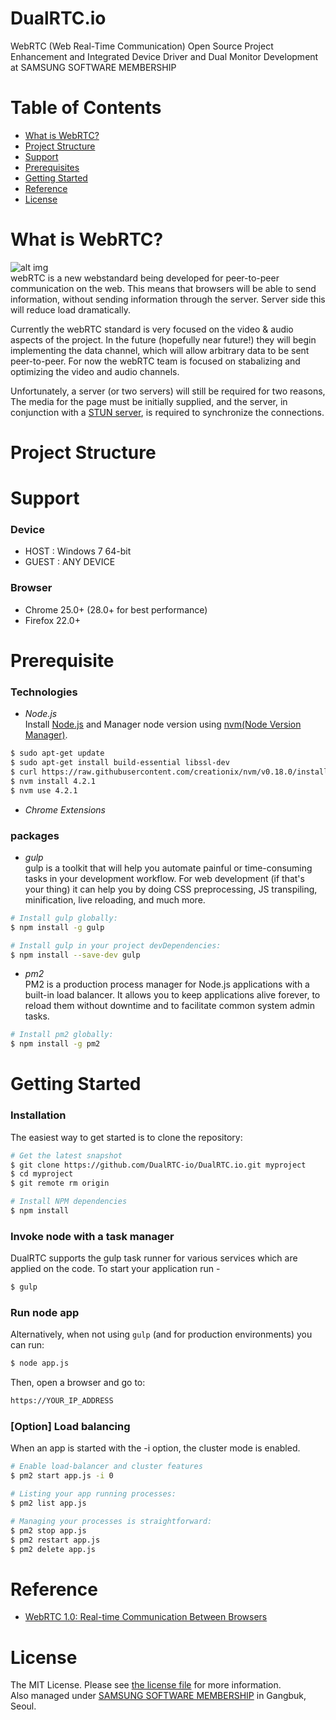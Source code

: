 
# DualRTC.io
WebRTC (Web Real-Time Communication) Open Source Project Enhancement and Integrated Device Driver and Dual Monitor Development at SAMSUNG SOFTWARE MEMBERSHIP

# Table of Contents

- [What is WebRTC?](#what-is-webrtc?)
- [Project Structure](#project-structure)
- [Support](#support)
- [Prerequisites](#prerequisites)
- [Getting Started](#getting-started)
- [Reference](#reference)
- [License](#license)

# What is WebRTC?
![alt img](https://github.com/UCIUROP2015/UCI_UROP_WEBRTC/blob/master/images/logo-webrtc.png)<br>
webRTC is a new webstandard being developed for peer-to-peer communication on the web. This means that browsers will be able to send information, without sending information through the server. Server side this will reduce load dramatically.

Currently the webRTC standard is very focused on the video & audio aspects of the project. In the future (hopefully near future!) they will begin implementing the data channel, which will allow arbitrary data to be sent peer-to-peer. For now the webRTC team is focused on stabalizing and optimizing the video and audio channels.

Unfortunately, a server (or two servers) will still be required for two reasons, The media for the page must be initially supplied, and the server, in conjunction with a [STUN server](http://en.wikipedia.org/wiki/STUN), is required to synchronize the connections.

# Project Structure



# Support

### Device
* HOST : Windows 7 64-bit
* GUEST : ANY DEVICE

### Browser
* Chrome 25.0+ (28.0+ for best performance)
* Firefox 22.0+

# Prerequisite

### Technologies

* *Node.js* <br>
Install [Node.js](http://nodejs.org/download/) and Manager node version using [nvm(Node Version Manager)](https://github.com/creationix/nvm").
```bash
$ sudo apt-get update
$ sudo apt-get install build-essential libssl-dev
$ curl https://raw.githubusercontent.com/creationix/nvm/v0.18.0/install.sh | bash
$ nvm install 4.2.1
$ nvm use 4.2.1
```

* *Chrome Extensions*

### packages
* *gulp* <br>
gulp is a toolkit that will help you automate painful or time-consuming tasks in your development workflow. For web development (if that's your thing) it can help you by doing CSS preprocessing, JS transpiling, minification, live reloading, and much more.
```bash
# Install gulp globally:
$ npm install -g gulp

# Install gulp in your project devDependencies:
$ npm install --save-dev gulp
```

* *pm2* <br>
PM2 is a production process manager for Node.js applications with a built-in load balancer. It allows you to keep applications alive forever, to reload them without downtime and to facilitate common system admin tasks.
```bash
# Install pm2 globally:
$ npm install -g pm2
```

# Getting Started
### Installation
The easiest way to get started is to clone the repository:
```bash
# Get the latest snapshot
$ git clone https://github.com/DualRTC-io/DualRTC.io.git myproject
$ cd myproject
$ git remote rm origin

# Install NPM dependencies
$ npm install
```

### Invoke node with a task manager
DualRTC supports the gulp task runner for various services which are applied on the code.
To start your application run - 
```bash
$ gulp
```

### Run node app
Alternatively, when not using `gulp` (and for production environments) you can run:
```bash
$ node app.js
```

Then, open a browser and go to:
```bash
https://YOUR_IP_ADDRESS
```

### [Option] Load balancing
When an app is started with the -i option, the cluster mode is enabled.
```bash
# Enable load-balancer and cluster features
$ pm2 start app.js -i 0

# Listing your app running processes:
$ pm2 list app.js

# Managing your processes is straightforward:
$ pm2 stop app.js
$ pm2 restart app.js
$ pm2 delete app.js
```

# Reference
* [WebRTC 1.0: Real-time Communication Between Browsers](http://www.w3.org/TR/2015/WD-webrtc-20150210/)

# License
The MIT License. Please see [the license file](LICENSE) for more information.<br>
Also managed under [SAMSUNG SOFTWARE MEMBERSHIP](http://www.secmem.org/) in Gangbuk, Seoul.
